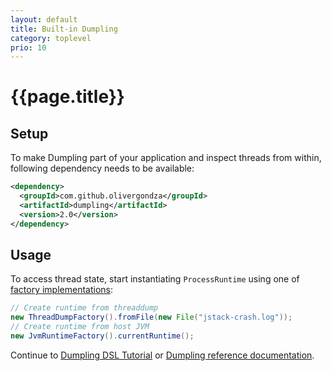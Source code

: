 ```yaml
---
layout: default
title: Built-in Dumpling
category: toplevel
prio: 10
---
```


# {{page.title}}

## Setup

To make Dumpling part of your application and inspect threads from within, following dependency needs to be available:

```xml
<dependency>
  <groupId>com.github.olivergondza</groupId>
  <artifactId>dumpling</artifactId>
  <version>2.0</version>
</dependency>
```

## Usage

To access thread state, start instantiating `ProcessRuntime` using one of [factory implementations](./refdoc/#factories):

```java
// Create runtime from threaddump
new ThreadDumpFactory().fromFile(new File("jstack-crash.log"));
// Create runtime from host JVM
new JvmRuntimeFactory().currentRuntime();
```

Continue to [Dumpling DSL Tutorial](./tutorial.html) or [Dumpling reference documentation](./refdoc/).

